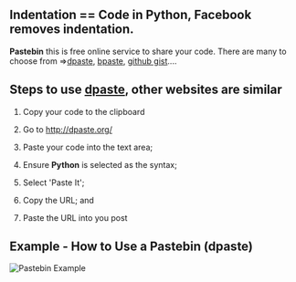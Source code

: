## Indentation == Code in Python, Facebook removes indentation. 

**Pastebin** this is free online service to share your code. There are many to choose from =>[dpaste](http://dpaste.org/), [bpaste](https://bpaste.net/+python), [github gist](https://gist.github.com/)....

## Steps to use [dpaste](http://dpaste.org/), other websites are similar
1) Copy your code to the clipboard  

2) Go to http://dpaste.org/  

3) Paste your code into the text area;  

4) Ensure **Python** is selected as the syntax;    

5) Select 'Paste It';  

6) Copy the URL; and  

7) Paste the URL into you post

## Example - How to Use a Pastebin (dpaste)
![Pastebin Example](https://s3.ca-central-1.amazonaws.com/python-programming-group/images/dpaste.jpg)

